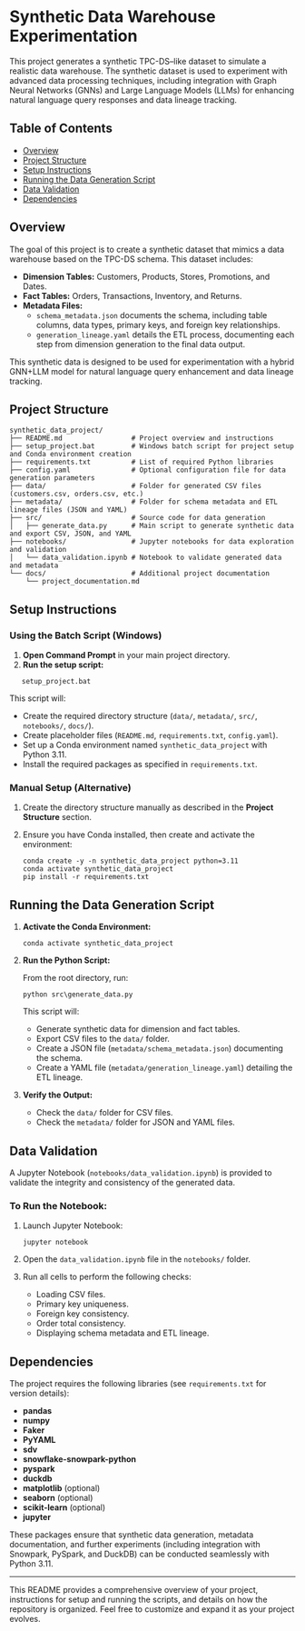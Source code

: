 # Synthetic Data Warehouse Experimentation

This project generates a synthetic TPC-DS–like dataset to simulate a realistic data warehouse. The synthetic dataset is used to experiment with advanced data processing techniques, including integration with Graph Neural Networks (GNNs) and Large Language Models (LLMs) for enhancing natural language query responses and data lineage tracking.

## Table of Contents

- [Overview](#overview)
- [Project Structure](#project-structure)
- [Setup Instructions](#setup-instructions)
- [Running the Data Generation Script](#running-the-data-generation-script)
- [Data Validation](#data-validation)
- [Dependencies](#dependencies)

## Overview

The goal of this project is to create a synthetic dataset that mimics a data warehouse based on the TPC-DS schema. This dataset includes:
- **Dimension Tables:** Customers, Products, Stores, Promotions, and Dates.
- **Fact Tables:** Orders, Transactions, Inventory, and Returns.
- **Metadata Files:** 
  - `schema_metadata.json` documents the schema, including table columns, data types, primary keys, and foreign key relationships.
  - `generation_lineage.yaml` details the ETL process, documenting each step from dimension generation to the final data output.

This synthetic data is designed to be used for experimentation with a hybrid GNN+LLM model for natural language query enhancement and data lineage tracking.

## Project Structure

```
synthetic_data_project/
├── README.md                 # Project overview and instructions
├── setup_project.bat         # Windows batch script for project setup and Conda environment creation
├── requirements.txt          # List of required Python libraries
├── config.yaml               # Optional configuration file for data generation parameters
├── data/                     # Folder for generated CSV files (customers.csv, orders.csv, etc.)
├── metadata/                 # Folder for schema metadata and ETL lineage files (JSON and YAML)
├── src/                      # Source code for data generation
│   ├── generate_data.py      # Main script to generate synthetic data and export CSV, JSON, and YAML
├── notebooks/                # Jupyter notebooks for data exploration and validation
│   └── data_validation.ipynb # Notebook to validate generated data and metadata
└── docs/                     # Additional project documentation
    └── project_documentation.md
```

## Setup Instructions

### Using the Batch Script (Windows)

1. **Open Command Prompt** in your main project directory.
2. **Run the setup script:**

```batch
   setup_project.bat
```

   This script will:
   - Create the required directory structure (`data/`, `metadata/`, `src/`, `notebooks/`, `docs/`).
   - Create placeholder files (`README.md`, `requirements.txt`, `config.yaml`).
   - Set up a Conda environment named `synthetic_data_project` with Python 3.11.
   - Install the required packages as specified in `requirements.txt`.

### Manual Setup (Alternative)

1. Create the directory structure manually as described in the **Project Structure** section.
2. Ensure you have Conda installed, then create and activate the environment:

   ```batch
   conda create -y -n synthetic_data_project python=3.11
   conda activate synthetic_data_project
   pip install -r requirements.txt
   ```

## Running the Data Generation Script

1. **Activate the Conda Environment:**

   ```batch
   conda activate synthetic_data_project
   ```

2. **Run the Python Script:**

   From the root directory, run:

   ```batch
   python src\generate_data.py
   ```

   This script will:
   - Generate synthetic data for dimension and fact tables.
   - Export CSV files to the `data/` folder.
   - Create a JSON file (`metadata/schema_metadata.json`) documenting the schema.
   - Create a YAML file (`metadata/generation_lineage.yaml`) detailing the ETL lineage.

3. **Verify the Output:**
   - Check the `data/` folder for CSV files.
   - Check the `metadata/` folder for JSON and YAML files.

## Data Validation

A Jupyter Notebook (`notebooks/data_validation.ipynb`) is provided to validate the integrity and consistency of the generated data.

### To Run the Notebook:

1. Launch Jupyter Notebook:

   ```batch
   jupyter notebook
   ```

2. Open the `data_validation.ipynb` file in the `notebooks/` folder.
3. Run all cells to perform the following checks:
   - Loading CSV files.
   - Primary key uniqueness.
   - Foreign key consistency.
   - Order total consistency.
   - Displaying schema metadata and ETL lineage.

## Dependencies

The project requires the following libraries (see `requirements.txt` for version details):

- **pandas**
- **numpy**
- **Faker**
- **PyYAML**
- **sdv**
- **snowflake-snowpark-python**
- **pyspark**
- **duckdb**
- **matplotlib** (optional)
- **seaborn** (optional)
- **scikit-learn** (optional)
- **jupyter**

These packages ensure that synthetic data generation, metadata documentation, and further experiments (including integration with Snowpark, PySpark, and DuckDB) can be conducted seamlessly with Python 3.11.


---

This README provides a comprehensive overview of your project, instructions for setup and running the scripts, and details on how the repository is organized. Feel free to customize and expand it as your project evolves.